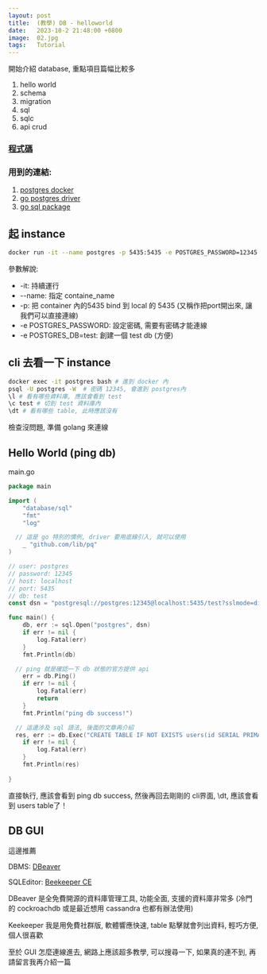 ```yaml
---
layout: post
title:  (教學) DB - helloworld
date:   2023-10-2 21:48:00 +0800
image:  02.jpg
tags:   Tutorial
---
```


開始介紹 database, 重點項目篇幅比較多
1. hello world
2. schema
3. migration
3. sql
4. sqlc
5. api crud 

### [程式碼](https://github.com/cbot918/ithelp/blob/main/go-junior-30/db/connect-instance/main.go)

### 用到的連結:
1. [postgres docker](https://hub.docker.com/_/postgres)
2. [go postgres driver](https://github.com/lib/pq)
3. [go sql package](https://pkg.go.dev/database/sql)

## 起 instance
```bash
docker run -it --name postgres -p 5435:5435 -e POSTGRES_PASSWORD=12345 -e POSTGRES_DB=test postgres
```
參數解說:
- -it: 持續運行
- --name: 指定 containe_name
- -p: 把 container 內的5435 bind 到 local 的 5435 (又稱作把port開出來, 讓我們可以直接連線)
- -e POSTGRES_PASSWORD:  設定密碼, 需要有密碼才能連線
- -e POSTGRES_DB=test: 創建一個 test db (方便)

## cli 去看一下 instance
```bash
docker exec -it postgres bash # 進到 docker 內
psql -U postgres -W  # 密碼 12345, 會進到 postgres內
\l # 看有哪些資料庫, 應該會看到 test
\c test # 切到 test 資料庫內
\dt # 看有哪些 table, 此時應該沒有
```
檢查沒問題, 準備 golang 來連線

## Hello World (ping db)
main.go
```go
package main

import (
	"database/sql"
	"fmt"
	"log"

  // 這是 go 特別的慣例, driver 要用底線引入, 就可以使用
	_ "github.com/lib/pq"
)

// user: postgres
// password: 12345
// host: localhost
// port: 5435
// db: test
const dsn = "postgresql://postgres:12345@localhost:5435/test?sslmode=disable"

func main() {
	db, err := sql.Open("postgres", dsn)
	if err != nil {
		log.Fatal(err)
	}
	fmt.Println(db)

  // ping 就是確認一下 db 狀態的官方提供 api
	err = db.Ping()
	if err != nil {
		log.Fatal(err)
		return
	}
	fmt.Println("ping db success!")

  // 這邊涉及 sql 語法, 後面的文章再介紹
  res, err := db.Exec("CREATE TABLE IF NOT EXISTS users(id SERIAL PRIMARY KEY, email text, password text)")
	if err != nil {
		log.Fatal(err)
	}
	fmt.Println(res)
  
}

```
直接執行, 應該會看到 ping db success,  然後再回去剛剛的 cli界面, \dt,  應該會看到 users table了！

## DB GUI

這邊推薦 

DBMS: [DBeaver](https://dbeaver.io/download/) 

SQLEditor: [Beekeeper CE](https://github.com/beekeeper-studio/beekeeper-studio)

DBeaver 是全免費開源的資料庫管理工具, 功能全面, 支援的資料庫非常多 (冷門的 cockroachdb 或是最近想用 cassandra 也都有辦法使用)

Keekeeper 我是用免費社群版, 軟體響應快速, table 點擊就會列出資料, 輕巧方便, 個人很喜歡

至於 GUI 怎麼連線進去, 網路上應該超多教學, 可以搜尋一下, 如果真的連不到, 再請留言我再介紹一篇